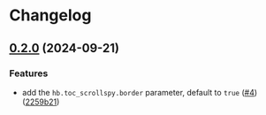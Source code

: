 # Changelog

## [0.2.0](https://github.com/hbstack/toc-scrollspy/compare/v0.1.0...v0.2.0) (2024-09-21)


### Features

* add the `hb.toc_scrollspy.border` parameter, default to `true` ([#4](https://github.com/hbstack/toc-scrollspy/issues/4)) ([2259b21](https://github.com/hbstack/toc-scrollspy/commit/2259b213ffee562520f65a227d16d97afe8e094d))
